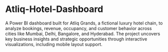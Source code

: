 # Atliq-Hotel-Dashboard
A Power BI dashboard built for Atliq Grands, a fictional luxury hotel chain, to analyze bookings, revenue, occupancy, and customer behavior across cities like Mumbai, Delhi, Bangalore, and Hyderabad. The project uncovers key business insights and strategic opportunities through interactive visualizations, including mobile layout support.
